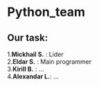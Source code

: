 # Python_team
## Our task:
1.**Mickhail S.** : Lider  
2.**Eldar S.**    : Main programmer  
3.**Kirill B.**   : ...  
4.**Alexandar L.**: ...  
